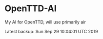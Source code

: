 # OpenTTD-AI
My AI for OpenTTD, will use primarily air

Latest backup: Sun Sep 29 10:04:01 UTC 2019
